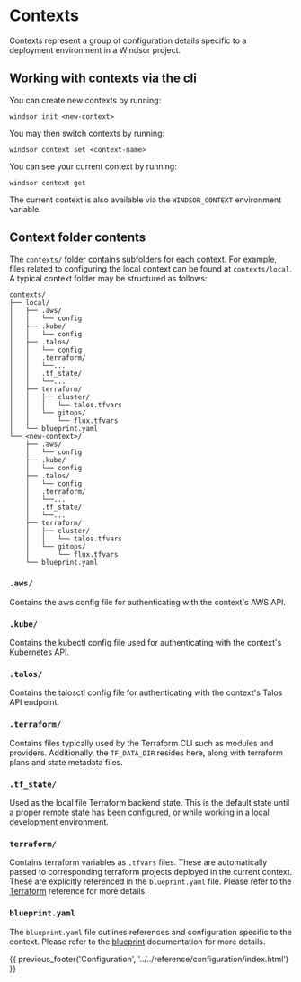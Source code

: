 # Contexts
Contexts represent a group of configuration details specific to a deployment environment in a Windsor project.

## Working with contexts via the cli

You can create new contexts by running:

```
windsor init <new-context>
```

You may then switch contexts by running:

```
windsor context set <context-name>
```

You can see your current context by running:

```
windsor context get
```

The current context is also available via the `WINDSOR_CONTEXT` environment variable.

## Context folder contents

The `contexts/` folder contains subfolders for each context. For example, files related to configuring the local context can be found at `contexts/local`. A typical context folder may be structured as follows:

```
contexts/
├── local/
│   ├── .aws/
│   │   └── config
│   ├── .kube/
│   │   └── config
│   ├── .talos/
│   │   └── config
│   │   .terraform/
│   │   └──...
│   │   .tf_state/
│   │   └──...
│   ├── terraform/
│   │   ├── cluster/
│   │   │   └── talos.tfvars
│   │   └── gitops/
│   │       └── flux.tfvars
│   └── blueprint.yaml
└── <new-context>/
    ├── .aws/
    │   └── config
    ├── .kube/
    │   └── config
    ├── .talos/
    │   └── config
    │   .terraform/
    │   └──...
    │   .tf_state/
    │   └──...
    ├── terraform/
    │   ├── cluster/
    │   │   └── talos.tfvars
    │   └── gitops/
    │       └── flux.tfvars
    └── blueprint.yaml
```

### `.aws/`
Contains the aws config file for authenticating with the context's AWS API.

### `.kube/`
Contains the kubectl config file used for authenticating with the context's Kubernetes API.

### `.talos/`
Contains the talosctl config file for authenticating with the context's Talos API endpoint.

### `.terraform/`
Contains files typically used by the Terraform CLI such as modules and providers. Additionally, the `TF_DATA_DIR` resides here, along with terraform plans and state metadata files.

### `.tf_state/`
Used as the local file Terraform backend state. This is the default state until a proper remote state has been configured, or while working in a local development environment.

### `terraform/`
Contains terraform variables as `.tfvars` files. These are automatically passed to corresponding terraform projects deployed in the current context. These are explicitly referenced in the `blueprint.yaml` file. Please refer to the [Terraform](../guides/terraform.md) reference for more details.

### `blueprint.yaml`
The `blueprint.yaml` file outlines references and configuration specific to the context. Please refer to the [blueprint](blueprint.md) documentation for more details.

<div>
  {{ previous_footer('Configuration', '../../reference/configuration/index.html') }}
</div>

<script>
  document.getElementById('previousButton').addEventListener('click', function() {
    window.location.href = '../../reference/configuration/index.html'; 
  });
</script>
